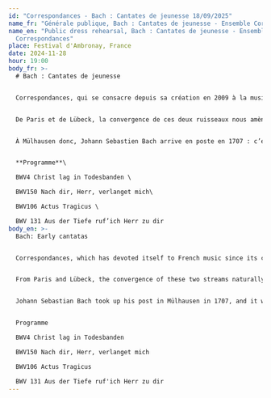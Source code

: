 ```yaml
---
id: "Correspondances - Bach : Cantates de jeunesse 18/09/2025"
name_fr: "Générale publique, Bach : Cantates de jeunesse - Ensemble Correspondances"
name_en: "Public dress rehearsal, Bach : Cantates de jeunesse - Ensemble
  Correspondances"
place: Festival d'Ambronay, France
date: 2024-11-28
hour: 19:00
body_fr: >-
  # Bach : Cantates de jeunesse


  Correspondances, qui se consacre depuis sa création en 2009 à la musique française, est entré en territoire allemand dix ans plus tard par les rives de la mer Baltique. L’ensemble a ainsi joué la musique de maîtres germaniques du Nord du XVIIe siècle, mais aussi de beaucoup de musiciens voyageurs qui naviguaient alors de cour en cour depuis la Hanse jusqu’au Danemark. Dietrich Buxtehude, organiste célèbre de Ste Marie de Lübeck, est le maître incontesté de ces terres en ce temps. 


  De Paris et de Lübeck, la convergence de ces deux ruisseaux nous amène naturellement à la musique du jeune Johann Sebastian Bach. Ce musicien, formé en grande partie par sa curiosité insatiable des créations musicales qui l’ont précédé ou de celles de son temps, avait connaissance dès ses plus jeunes années d’un répertoire considérable. Sa bibliothèque musicale en atteste : la musique française y est en bonne place avec les œuvres de François Couperin ou de Nicolas de Grigny. Il avait rencontré à Lunebourg nombre de musiciens français dont un élève de Lully. Bach aura tout au long de sa vie une affinité particulière avec la musique française. Avec Charpentier ou Rameau il possède d’ailleurs un goût particulier pour les lignes musicales entremêlées, un dosage délicat entre une sensibilité à fleur de peau, une intelligence absolue du texte et une science dépassant de loin ses contemporains. C’est d’ailleurs encore un point commun entre ces trois génies : de leur vivant et même plus tard, ils sont jugés trop savants ! 


  À Mülhausen donc, Johann Sebastien Bach arrive en poste en 1707 : c’est là qu’il compose ses toutes premières cantates (la toute première serait la BWV131). Ce genre marquera durablement sa carrière et son œuvre : il en constitue l’épine dorsale. Dans ces premières œuvres, son propre génie y côtoie avec bonheur l’inspiration de ses maîtres, en premier lieu celle de Buxtehude. Bach n’occupe son poste à Mülhausen que pour quelques mois avant de rejoindre une meilleure position à la cour de Weimar. C’est dans ce court séjour que naissent les quatre cantates splendides qui composent ce programme. 


  **Programme**\

  BWV4 Christ lag in Todesbanden \

  BWV150 Nach dir, Herr, verlanget mich\

  BWV106 Actus Tragicus \

  BWV 131 Aus der Tiefe ruf’ich Herr zu dir
body_en: >-
  Bach: Early cantatas


  Correspondances, which has devoted itself to French music since its creation in 2009, entered German territory ten years later via the shores of the Baltic Sea. The ensemble has performed the music of 17th-century North German masters, as well as that of many of the travelling musicians who sailed from court to court from the Hanseatic League to Denmark. Dietrich Buxtehude, the celebrated organist of St Mary's in Lübeck, was the undisputed master of these lands at the time. 


  From Paris and Lübeck, the convergence of these two streams naturally leads us to the music of the young Johann Sebastian Bach. This musician, shaped largely by his insatiable curiosity about the musical creations that preceded him and those of his time, was familiar with a considerable repertoire from his earliest years. His music library bears witness to this: French music features prominently, with works by François Couperin and Nicolas de Grigny. In Lüneburg, he met a number of French musicians, including a pupil of Lully. Throughout his life, Bach had a special affinity with French music. Along with Charpentier and Rameau, he had a particular taste for intertwined musical lines, a delicate blend of raw sensitivity, absolute understanding of the text and a science that far surpassed his contemporaries. In fact, this is another thing these three geniuses had in common: while they were still alive, they were all considered to be great composers.


  Johann Sebastian Bach took up his post in Mülhausen in 1707, and it was here that he composed his very first cantatas (the very first would be BWV131). This genre was to have a lasting influence on his career and his work, forming the backbone of the whole. In these early works, his own genius happily rubbed shoulders with the inspiration of his masters, first and foremost Buxtehude. Bach only held his post in Mülhausen for a few months before moving on to a better position at the court in Weimar. It was during this short stay that the four splendid cantatas on this programme were written. 


  Programme

  BWV4 Christ lag in Todesbanden 

  BWV150 Nach dir, Herr, verlanget mich

  BWV106 Actus Tragicus 

  BWV 131 Aus der Tiefe ruf'ich Herr zu dir
---
```

